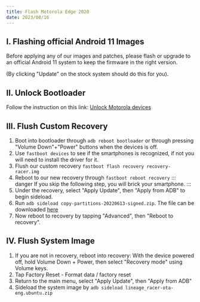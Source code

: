 ```yaml
---
title: Flash Motorola Edge 2020
date: 2023/08/16
---
```


## I. Flashing official Android 11 Images
Before applying any of our images and patches, please flash or upgrade to an official Android 11 system to keep the firmware in the right version.

(By clicking "Update" on the stock system should do this for you).

## II. Unlock Bootloader
Follow the instruction on this link: [Unlock Motorola devices](https://en-us.support.motorola.com/app/standalone/bootloader/unlock-your-device-a)

## III. Flush Custom Recovery
1. Boot into bootloader through `adb reboot bootloader` or through pressing "Volume Down"+"Power" buttons when the devices is off. 
2. Use `fastboot devices` to see if the smartphones is recognized, if not you will need to install the driver for it.
3. Flush our custom recovery `fastboot flash recovery recovery-racer.img`
4. Reboot to our new recovery through `fastboot reboot recovery`
::: danger
If you skip the following step, you will brick your smartphone.
:::
5. Under the recovery, select "Apply Update", then "Apply from ADB" to begin sideload.
6. Run `adb sideload copy-partitions-20220613-signed.zip`. The file can be downloaded [here](https://github.com/PowerPhone/PowerPhone/releases/tag/release)
7. Now reboot to recovery by tapping "Advanced", then "Reboot to recovery". 

## IV. Flush System Image
1. If you are not in recovery, reboot into recovery: With the device powered off, hold Volume Down + Power, then select "Recovery mode" using Volume keys.
2. Tap Factory Reset - Format data / factory reset
3. Return to the main menu, select "Apply Update", then "Apply from ADB"
4. Sideload the system image by `adb sideload lineage_racer-ota-eng.ubuntu.zip`